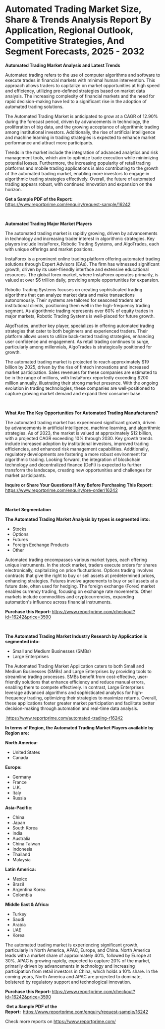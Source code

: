 <p><h1>Automated Trading Market Size, Share & Trends Analysis Report By Application, Regional Outlook, Competitive Strategies, And Segment Forecasts, 2025 - 2032</h1></p><p><strong>Automated Trading Market Analysis and Latest Trends</strong></p>
<p><p>Automated trading refers to the use of computer algorithms and software to execute trades in financial markets with minimal human intervention. This approach allows traders to capitalize on market opportunities at high speed and efficiency, utilizing pre-defined strategies based on market data analysis. The increasing complexity of financial markets and the need for rapid decision-making have led to a significant rise in the adoption of automated trading solutions.</p><p>The Automated Trading Market is anticipated to grow at a CAGR of 12.90% during the forecast period, driven by advancements in technology, the proliferation of big data, and the growing acceptance of algorithmic trading among institutional investors. Additionally, the rise of artificial intelligence and machine learning in trading strategies is expected to enhance market performance and attract more participants. </p><p>Trends in the market include the integration of advanced analytics and risk management tools, which aim to optimize trade execution while minimizing potential losses. Furthermore, the increasing popularity of retail trading platforms and mobile trading applications is also contributing to the growth of the automated trading market, enabling more investors to engage in algorithmic trading strategies effectively. Overall, the future of automated trading appears robust, with continued innovation and expansion on the horizon.</p></p>
<p><strong>Get a Sample PDF of the Report:&nbsp;</strong> <a href="https://www.reportprime.com/enquiry/request-sample/16242?utm_campaign=3059&utm_medium=2&utm_source=Github&utm_content=ia&utm_term=20032025&utm_id=automated-trading">https://www.reportprime.com/enquiry/request-sample/16242</a></p>
<p>&nbsp;</p>
<p><strong>Automated Trading Major Market Players</strong></p>
<p><p>The automated trading market is rapidly growing, driven by advancements in technology and increasing trader interest in algorithmic strategies. Key players include InstaForex, Robotic Trading Systems, and AlgoTrades, each with unique offerings and market positions.</p><p>InstaForex is a prominent online trading platform offering automated trading solutions through Expert Advisors (EAs). The firm has witnessed significant growth, driven by its user-friendly interface and extensive educational resources. The global forex market, where InstaForex operates primarily, is valued at over $6 trillion daily, providing ample opportunities for expansion.</p><p>Robotic Trading Systems focuses on creating sophisticated trading algorithms that can analyze market data and make transactions autonomously. Their systems are tailored for seasoned traders and institutional clients, positioning them well in the high-frequency trading segment. As algorithmic trading represents over 60% of equity trades in major markets, Robotic Trading Systems is well-placed for future growth.</p><p>AlgoTrades, another key player, specializes in offering automated trading strategies that cater to both beginners and experienced traders. Their platform allows users to utilize back-tested trading strategies, enhancing user confidence and engagement. As retail trading continues to surge, particularly among millennials, AlgoTrades is strategically positioned for growth.</p><p>The automated trading market is projected to reach approximately $19 billion by 2025, driven by the rise of fintech innovations and increased market participation. Sales revenues for these companies are estimated to be in the range of millions, with InstaForex reportedly exceeding $200 million annually, illustrating their strong market presence. With the ongoing evolution in trading technologies, these companies are well-positioned to capture growing market demand and expand their consumer base.</p></p>
<p>&nbsp;</p>
<p><strong>What Are The Key Opportunities For Automated Trading Manufacturers?</strong></p>
<p><p>The automated trading market has experienced significant growth, driven by advancements in artificial intelligence, machine learning, and algorithmic strategies. As of 2023, the market is valued at approximately $12 billion, with a projected CAGR exceeding 10% through 2030. Key growth trends include increased adoption by institutional investors, improved trading efficiencies, and enhanced risk management capabilities. Additionally, regulatory developments are fostering a more robust environment for algorithmic trading. Looking forward, the integration of blockchain technology and decentralized finance (DeFi) is expected to further transform the landscape, creating new opportunities and challenges for market participants.</p></p>
<p><strong>Inquire or Share Your Questions If Any Before Purchasing This Report:</strong> <a href="https://www.reportprime.com/enquiry/pre-order/16242?utm_campaign=3059&utm_medium=2&utm_source=Github&utm_content=ia&utm_term=20032025&utm_id=automated-trading">https://www.reportprime.com/enquiry/pre-order/16242</a></p>
<p>&nbsp;</p>
<p><strong>Market Segmentation</strong></p>
<p><strong>The Automated Trading Market Analysis by types is segmented into:</strong></p>
<p><ul><li>Stocks</li><li>Options</li><li>Futures</li><li>Foreign Exchange Products</li><li>Other</li></ul></p>
<p><p>Automated trading encompasses various market types, each offering unique instruments. In the stock market, traders execute orders for shares electronically, capitalizing on price fluctuations. Options trading involves contracts that give the right to buy or sell assets at predetermined prices, enhancing strategies. Futures involve agreements to buy or sell assets at a future date, often used for hedging. The foreign exchange (Forex) market enables currency trading, focusing on exchange rate movements. Other markets include commodities and cryptocurrencies, expanding automation's influence across financial instruments.</p></p>
<p><strong>Purchase this Report:&nbsp;</strong><a href="https://www.reportprime.com/checkout?id=16242&price=3590&utm_campaign=3059&utm_medium=2&utm_source=Github&utm_content=ia&utm_term=20032025&utm_id=automated-trading">https://www.reportprime.com/checkout?id=16242&price=3590</a></p>
<p>&nbsp;</p>
<p><strong>The Automated Trading Market Industry Research by Application is segmented into:</strong></p>
<p><ul><li>Small and Medium Businesses (SMBs)</li><li>Large Enterprises</li></ul></p>
<p><p>The Automated Trading Market Application caters to both Small and Medium Businesses (SMBs) and Large Enterprises by providing tools to streamline trading processes. SMBs benefit from cost-effective, user-friendly solutions that enhance efficiency and reduce manual errors, enabling them to compete effectively. In contrast, Large Enterprises leverage advanced algorithms and sophisticated analytics for high-frequency trading, optimizing their strategies to maximize returns. Overall, these applications foster greater market participation and facilitate better decision-making through automation and real-time data analysis.</p></p>
<p><a href="https://www.reportprime.com/automated-trading-r16242?utm_campaign=3059&utm_medium=2&utm_source=Github&utm_content=ia&utm_term=20032025&utm_id=automated-trading">&nbsp;https://www.reportprime.com/automated-trading-r16242</a></p>
<p><strong>In terms of Region, the Automated Trading Market Players available by Region are:</strong></p>
<p>
    <p> <strong> North America: </strong>
        <ul>
            <li>United States</li>
            <li>Canada</li>
        </ul>
        </p> 
    <p> <strong> Europe: </strong>
        <ul>
            <li>Germany</li>
            <li>France</li>
            <li>U.K.</li>
            <li>Italy</li>
            <li>Russia</li>
        </ul>
        </p> 
    <p> <strong> Asia-Pacific: </strong>
        <ul>
            <li>China</li>
            <li>Japan</li>
            <li>South Korea</li>
            <li>India</li>
            <li>Australia</li>
            <li>China Taiwan</li>
            <li>Indonesia</li>
            <li>Thailand</li>
            <li>Malaysia</li>
        </ul>
        </p> 
    <p> <strong> Latin America: </strong>
        <ul>
            <li>Mexico</li>
            <li>Brazil</li>
            <li>Argentina Korea</li>
            <li>Colombia</li>
        </ul>
        </p> 
    <p> <strong> Middle East & Africa: </strong>
        <ul>
            <li>Turkey</li>
            <li>Saudi</li>
            <li>Arabia</li>
            <li>UAE</li>
            <li>Korea</li>
        </ul>
    </p>
    </p>
<p><p>The automated trading market is experiencing significant growth, particularly in North America, APAC, Europe, and China. North America leads with a market share of approximately 40%, followed by Europe at 30%. APAC is growing rapidly, expected to capture 20% of the market, primarily driven by advancements in technology and increasing participation from retail investors in China, which holds a 10% share. In the coming years, North America and APAC are projected to dominate, bolstered by regulatory support and technological innovation.</p></p>
<p><strong>Purchase this Report: </strong><a href="https://www.reportprime.com/checkout?id=16242&price=3590&utm_campaign=3059&utm_medium=2&utm_source=Github&utm_content=ia&utm_term=20032025&utm_id=automated-trading">https://www.reportprime.com/checkout?id=16242&price=3590</a></p>
<p>&nbsp;<strong>Get a Sample PDF of the Report:&nbsp;&nbsp;</strong><a href="https://www.reportprime.com/enquiry/request-sample/16242?utm_campaign=3059&utm_medium=2&utm_source=Github&utm_content=ia&utm_term=20032025&utm_id=automated-trading">https://www.reportprime.com/enquiry/request-sample/16242</a></p>
<p><strong></strong></p>
<p>Check more reports on <a href="https://www.reportprime.com/?utm_campaign=3059&utm_medium=2&utm_source=Github&utm_content=ia&utm_term=20032025&utm_id=automated-trading">https://www.reportprime.com/</a></p>